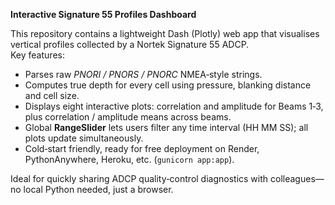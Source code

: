 **Interactive Signature 55 Profiles Dashboard**

This repository contains a lightweight Dash (Plotly) web app that visualises vertical profiles collected by a Nortek Signature 55 ADCP.  
Key features:

* Parses raw *PNORI / PNORS / PNORC* NMEA‑style strings.
* Computes true depth for every cell using pressure, blanking distance and cell size.
* Displays eight interactive plots: correlation and amplitude for Beams 1‑3, plus correlation / amplitude means across beams.
* Global **RangeSlider** lets users filter any time interval (HH MM SS); all plots update simultaneously.
* Cold‑start friendly, ready for free deployment on Render, PythonAnywhere, Heroku, etc. (`gunicorn app:app`).

Ideal for quickly sharing ADCP quality‑control diagnostics with colleagues—no local Python needed, just a browser.
